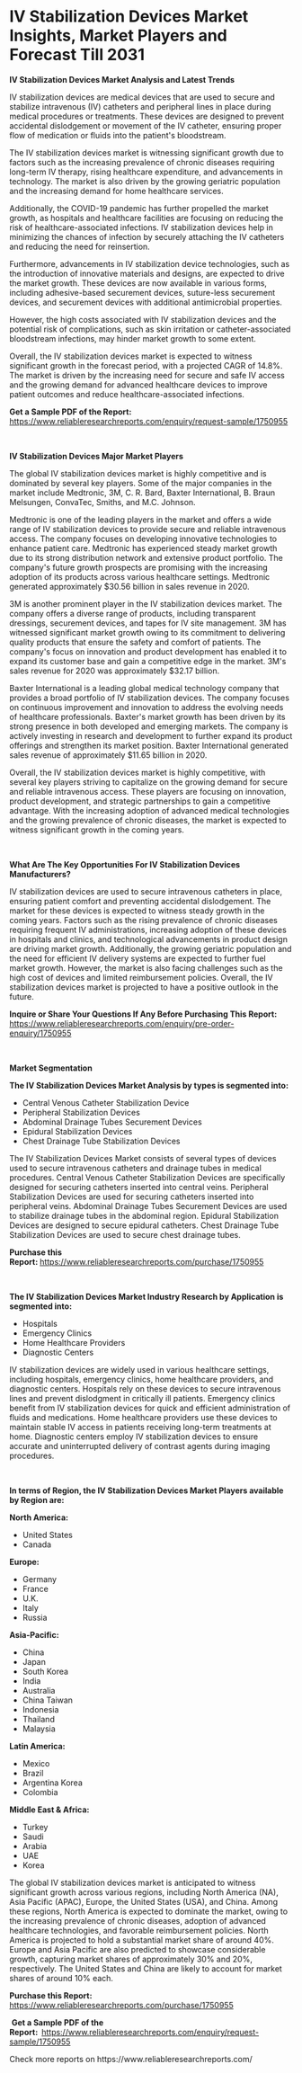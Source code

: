 <p><h1>IV Stabilization Devices Market Insights, Market Players and Forecast Till 2031</h1></p><p><strong>IV Stabilization Devices Market Analysis and Latest Trends</strong></p>
<p><p>IV stabilization devices are medical devices that are used to secure and stabilize intravenous (IV) catheters and peripheral lines in place during medical procedures or treatments. These devices are designed to prevent accidental dislodgement or movement of the IV catheter, ensuring proper flow of medication or fluids into the patient's bloodstream.</p><p>The IV stabilization devices market is witnessing significant growth due to factors such as the increasing prevalence of chronic diseases requiring long-term IV therapy, rising healthcare expenditure, and advancements in technology. The market is also driven by the growing geriatric population and the increasing demand for home healthcare services.</p><p>Additionally, the COVID-19 pandemic has further propelled the market growth, as hospitals and healthcare facilities are focusing on reducing the risk of healthcare-associated infections. IV stabilization devices help in minimizing the chances of infection by securely attaching the IV catheters and reducing the need for reinsertion.</p><p>Furthermore, advancements in IV stabilization device technologies, such as the introduction of innovative materials and designs, are expected to drive the market growth. These devices are now available in various forms, including adhesive-based securement devices, suture-less securement devices, and securement devices with additional antimicrobial properties.</p><p>However, the high costs associated with IV stabilization devices and the potential risk of complications, such as skin irritation or catheter-associated bloodstream infections, may hinder market growth to some extent.</p><p>Overall, the IV stabilization devices market is expected to witness significant growth in the forecast period, with a projected CAGR of 14.8%. The market is driven by the increasing need for secure and safe IV access and the growing demand for advanced healthcare devices to improve patient outcomes and reduce healthcare-associated infections.</p></p>
<p><strong>Get a Sample PDF of the Report:&nbsp;</strong> <a href="https://www.reliableresearchreports.com/enquiry/request-sample/1750955">https://www.reliableresearchreports.com/enquiry/request-sample/1750955</a></p>
<p>&nbsp;</p>
<p><strong>IV Stabilization Devices Major Market Players</strong></p>
<p><p>The global IV stabilization devices market is highly competitive and is dominated by several key players. Some of the major companies in the market include Medtronic, 3M, C. R. Bard, Baxter International, B. Braun Melsungen, ConvaTec, Smiths, and M.C. Johnson.</p><p>Medtronic is one of the leading players in the market and offers a wide range of IV stabilization devices to provide secure and reliable intravenous access. The company focuses on developing innovative technologies to enhance patient care. Medtronic has experienced steady market growth due to its strong distribution network and extensive product portfolio. The company's future growth prospects are promising with the increasing adoption of its products across various healthcare settings. Medtronic generated approximately $30.56 billion in sales revenue in 2020.</p><p>3M is another prominent player in the IV stabilization devices market. The company offers a diverse range of products, including transparent dressings, securement devices, and tapes for IV site management. 3M has witnessed significant market growth owing to its commitment to delivering quality products that ensure the safety and comfort of patients. The company's focus on innovation and product development has enabled it to expand its customer base and gain a competitive edge in the market. 3M's sales revenue for 2020 was approximately $32.17 billion.</p><p>Baxter International is a leading global medical technology company that provides a broad portfolio of IV stabilization devices. The company focuses on continuous improvement and innovation to address the evolving needs of healthcare professionals. Baxter's market growth has been driven by its strong presence in both developed and emerging markets. The company is actively investing in research and development to further expand its product offerings and strengthen its market position. Baxter International generated sales revenue of approximately $11.65 billion in 2020.</p><p>Overall, the IV stabilization devices market is highly competitive, with several key players striving to capitalize on the growing demand for secure and reliable intravenous access. These players are focusing on innovation, product development, and strategic partnerships to gain a competitive advantage. With the increasing adoption of advanced medical technologies and the growing prevalence of chronic diseases, the market is expected to witness significant growth in the coming years.</p></p>
<p>&nbsp;</p>
<p><strong>What Are The Key Opportunities For IV Stabilization Devices Manufacturers?</strong></p>
<p><p>IV stabilization devices are used to secure intravenous catheters in place, ensuring patient comfort and preventing accidental dislodgement. The market for these devices is expected to witness steady growth in the coming years. Factors such as the rising prevalence of chronic diseases requiring frequent IV administrations, increasing adoption of these devices in hospitals and clinics, and technological advancements in product design are driving market growth. Additionally, the growing geriatric population and the need for efficient IV delivery systems are expected to further fuel market growth. However, the market is also facing challenges such as the high cost of devices and limited reimbursement policies. Overall, the IV stabilization devices market is projected to have a positive outlook in the future.</p></p>
<p><strong>Inquire or Share Your Questions If Any Before Purchasing This Report:</strong> <a href="https://www.reliableresearchreports.com/enquiry/pre-order-enquiry/1750955">https://www.reliableresearchreports.com/enquiry/pre-order-enquiry/1750955</a></p>
<p>&nbsp;</p>
<p><strong>Market Segmentation</strong></p>
<p><strong>The IV Stabilization Devices Market Analysis by types is segmented into:</strong></p>
<p><ul><li>Central Venous Catheter Stabilization Device</li><li>Peripheral Stabilization Devices</li><li>Abdominal Drainage Tubes Securement Devices</li><li>Epidural Stabilization Devices</li><li>Chest Drainage Tube Stabilization Devices</li></ul></p>
<p><p>The IV Stabilization Devices Market consists of several types of devices used to secure intravenous catheters and drainage tubes in medical procedures. Central Venous Catheter Stabilization Devices are specifically designed for securing catheters inserted into central veins. Peripheral Stabilization Devices are used for securing catheters inserted into peripheral veins. Abdominal Drainage Tubes Securement Devices are used to stabilize drainage tubes in the abdominal region. Epidural Stabilization Devices are designed to secure epidural catheters. Chest Drainage Tube Stabilization Devices are used to secure chest drainage tubes.</p></p>
<p><strong>Purchase this Report:&nbsp;</strong><a href="https://www.reliableresearchreports.com/purchase/1750955">https://www.reliableresearchreports.com/purchase/1750955</a></p>
<p>&nbsp;</p>
<p><strong>The IV Stabilization Devices Market Industry Research by Application is segmented into:</strong></p>
<p><ul><li>Hospitals</li><li>Emergency Clinics</li><li>Home Healthcare Providers</li><li>Diagnostic Centers</li></ul></p>
<p><p>IV stabilization devices are widely used in various healthcare settings, including hospitals, emergency clinics, home healthcare providers, and diagnostic centers. Hospitals rely on these devices to secure intravenous lines and prevent dislodgment in critically ill patients. Emergency clinics benefit from IV stabilization devices for quick and efficient administration of fluids and medications. Home healthcare providers use these devices to maintain stable IV access in patients receiving long-term treatments at home. Diagnostic centers employ IV stabilization devices to ensure accurate and uninterrupted delivery of contrast agents during imaging procedures.</p></p>
<p>&nbsp;</p>
<p><strong>In terms of Region, the IV Stabilization Devices Market Players available by Region are:</strong></p>
<p>
    <p> <strong> North America: </strong>
        <ul>
            <li>United States</li>
            <li>Canada</li>
        </ul>
        </p> 
    <p> <strong> Europe: </strong>
        <ul>
            <li>Germany</li>
            <li>France</li>
            <li>U.K.</li>
            <li>Italy</li>
            <li>Russia</li>
        </ul>
        </p> 
    <p> <strong> Asia-Pacific: </strong>
        <ul>
            <li>China</li>
            <li>Japan</li>
            <li>South Korea</li>
            <li>India</li>
            <li>Australia</li>
            <li>China Taiwan</li>
            <li>Indonesia</li>
            <li>Thailand</li>
            <li>Malaysia</li>
        </ul>
        </p> 
    <p> <strong> Latin America: </strong>
        <ul>
            <li>Mexico</li>
            <li>Brazil</li>
            <li>Argentina Korea</li>
            <li>Colombia</li>
        </ul>
        </p> 
    <p> <strong> Middle East & Africa: </strong>
        <ul>
            <li>Turkey</li>
            <li>Saudi</li>
            <li>Arabia</li>
            <li>UAE</li>
            <li>Korea</li>
        </ul>
    </p>
    </p>
<p><p>The global IV stabilization devices market is anticipated to witness significant growth across various regions, including North America (NA), Asia Pacific (APAC), Europe, the United States (USA), and China. Among these regions, North America is expected to dominate the market, owing to the increasing prevalence of chronic diseases, adoption of advanced healthcare technologies, and favorable reimbursement policies. North America is projected to hold a substantial market share of around 40%. Europe and Asia Pacific are also predicted to showcase considerable growth, capturing market shares of approximately 30% and 20%, respectively. The United States and China are likely to account for market shares of around 10% each.</p></p>
<p><strong>Purchase this Report: </strong><a href="https://www.reliableresearchreports.com/purchase/1750955">https://www.reliableresearchreports.com/purchase/1750955</a></p>
<p>&nbsp;<strong>Get a Sample PDF of the Report:&nbsp;&nbsp;</strong><a href="https://www.reliableresearchreports.com/enquiry/request-sample/1750955">https://www.reliableresearchreports.com/enquiry/request-sample/1750955</a></p>
<p><strong></strong></p>
<p>Check more reports on https://www.reliableresearchreports.com/</p>